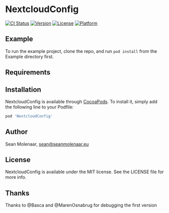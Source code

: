 # NextcloudConfig

[![CI Status](https://img.shields.io/travis/SMillerDev/NextcloudConfig.svg?style=flat)](https://travis-ci.org/SMillerDev/NextcloudConfig)
[![Version](https://img.shields.io/cocoapods/v/NextcloudConfig.svg?style=flat)](https://cocoapods.org/pods/NextcloudConfig)
[![License](https://img.shields.io/cocoapods/l/NextcloudConfig.svg?style=flat)](https://cocoapods.org/pods/NextcloudConfig)
[![Platform](https://img.shields.io/cocoapods/p/NextcloudConfig.svg?style=flat)](https://cocoapods.org/pods/NextcloudConfig)

## Example

To run the example project, clone the repo, and run `pod install` from the Example directory first.

## Requirements

## Installation

NextcloudConfig is available through [CocoaPods](https://cocoapods.org). To install
it, simply add the following line to your Podfile:

```ruby
pod 'NextcloudConfig'
```

## Author

Sean Molenaar, sean@seanmolenaar.eu

## License

NextcloudConfig is available under the MIT license. See the LICENSE file for more info.

## Thanks
Thanks to @Basca and @MarenOsnabrug for debugging the first version
